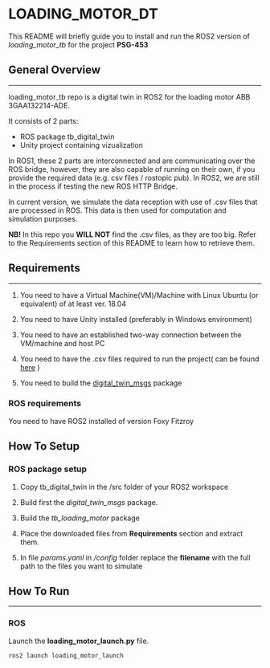 # LOADING_MOTOR_DT

This README will briefly guide you to install and run the ROS2 version of *loading_motor_tb* for the project **PSG-453**
## General Overview
****

loading_motor_tb repo is a digital twin in ROS2 for the loading motor ABB 3GAA132214-ADE. 

It consists of 2 parts:
- ROS package tb_digital_twin
- Unity project containing vizualization

In ROS1, these 2 parts are interconnected and are communicating over the ROS bridge, however, they are also capable of running on their own, if you provide the required data (e.g. csv files / rostopic pub). In ROS2, we are still in the process if testing the new ROS HTTP Bridge.

In current version, we simulate the data reception with use of .csv files that are processed in ROS. This data is then used for computation and simulation purposes.

**NB!** In this repo you **WILL NOT** find the .csv files, as they are too big. Refer to the Requirements section of this README to learn how to retrieve them. 

## Requirements
****

1. You need to have a Virtual Machine(VM)/Machine with Linux Ubuntu (or equivalent) of at least ver. 18.04

2. You need to have Unity installed (preferably in Windows environment)

3. You need to have an established two-way connection between the VM/machine and host PC

4. You need to have the .csv files required to run the project( can be found [here](https://livettu.sharepoint.com/:f:/s/PSG453PUTprojectgroup/EiC93gX70itHoPBO5sS3aMMBApxqi6LMp3AXtNC7x-fKPA?e=0xOOCw) )

5. You need to build the [digital_twin_msgs](https://github.com/TalTech-PSG453/digital_twin_msgs) package

### ROS requirements

You need to have ROS2 installed of version Foxy Fitzroy

## How To Setup

### ROS package setup

1. Copy tb_digital_twin in the /src folder of your ROS2 workspace

2. Build first the *digital_twin_msgs* package.

3. Build the *tb_loading_motor* package

4. Place the downloaded files from **Requirements** section and extract them.

6. In file *params.yaml* in */config* folder replace the **filename** with the full path to the files you want to simulate
## How To Run
****
### ROS

Launch the **loading_motor_launch.py** file.

```
ros2 launch loading_motor_launch
```